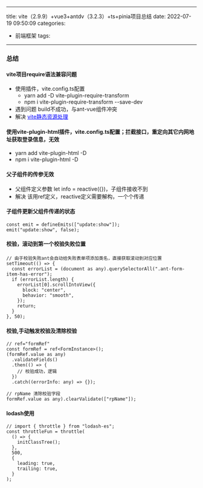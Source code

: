 <!--
 * @Author: yfp
 * @Date: 2022-07-19 09:50:09
 * @LastEditors: yfp
 * @LastEditTime: 2022-07-19 16:38:06
 * @Description: 
-->
---
title: vite（2.9.9）+vue3+antdv（3.2.3）+ts+pinia项目总结
date: 2022-07-19 09:50:09
categories:
- 前端框架
tags:
---

### 总结
#### vite项目require语法兼容问题
* 使用插件，vite.config.ts配置
  * yarn add -D vite-plugin-require-transform
  * npm i vite-plugin-require-transform --save-dev
* 遇到问题 build不成功，与ant-vue组件冲突
* 解决 <a href="https://vitejs.cn/guide/assets.html#the-public-directory" style="color: blue;">vite静态资源处理</a>

#### 使用vite-plugin-html插件，vite.config.ts配置；拦截接口，重定向其它内网地址获取登录信息，无效
  * yarn add vite-plugin-html -D
  * npm i vite-plugin-html -D

#### 父子组件的传参无效
  * 父组件定义参数 let info = reactive({})，子组件接收不到
  * 解决 该用ref定义，reactive定义需要解构，一个个传递

#### 子组件更新父组件传递的<a-modal>状态
```
const emit = defineEmits(["update:show"]);
emit("update:show", false);
```

#### <a-form>校验，滚动到第一个校验失败位置
```
// 由于校验失败ant会自动给失败表单项添加类名，直接获取滚动到对应位置
setTimeout(() => {
  const errorList = (document as any).querySelectorAll(".ant-form-item-has-error");
  if (errorList.length) {
    errorList[0].scrollIntoView({
      block: "center",
      behavior: "smooth",
    });
    return;
  }
}, 50);
```

#### <a-form>校验,手动触发校验及清除校验
```
// ref="formRef"
const formRef = ref<FormInstance>();
(formRef.value as any)
  .validateFields()
  .then(() => {
    // 校验成功，逻辑
  })
  .catch((errorInfo: any) => {});

// rpName 清除校验字段
formRef.value as any).clearValidate(["rpName"]);
```

#### lodash使用
```
// import { throttle } from "lodash-es";
const throttleFun = throttle(
  () => {
    initClassTree();
  },
  500,
  {
    leading: true,
    trailing: true,
  }
);
```


